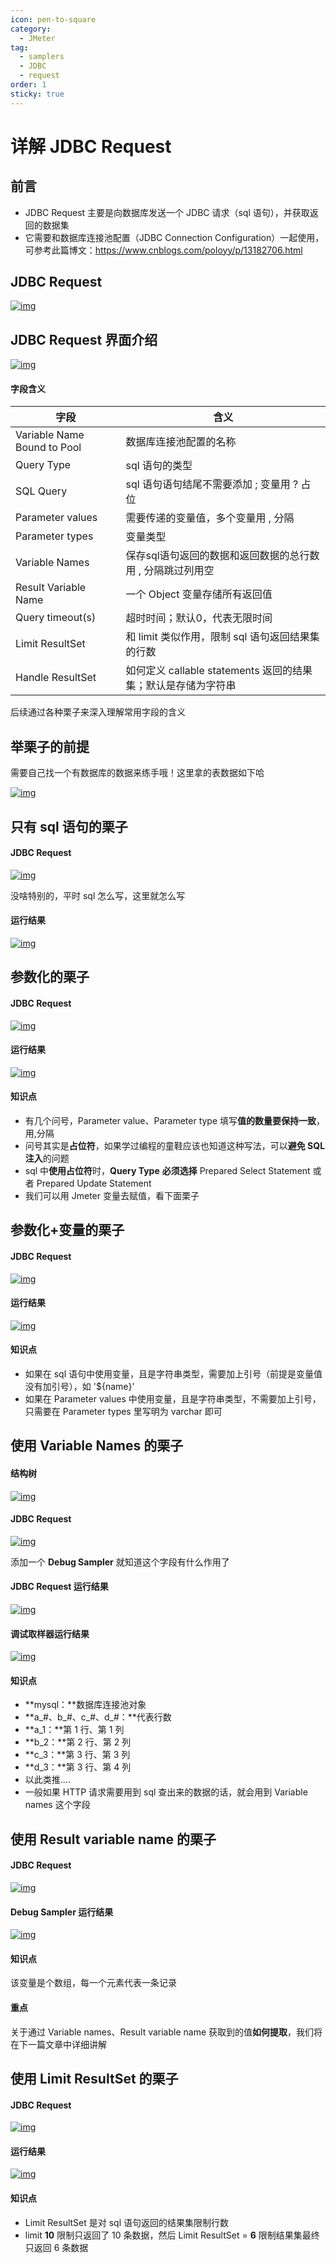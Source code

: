 ```yaml
---
icon: pen-to-square
category:
  - JMeter
tag:
  - samplers
  - JDBC
  - request
order: 1
sticky: true
---
```




# 详解 JDBC Request

## 前言

- JDBC Request 主要是向数据库发送一个 JDBC 请求（sql 语句），并获取返回的数据集
- 它需要和数据库连接池配置（JDBC Connection Configuration）一起使用，可参考此篇博文：https://www.cnblogs.com/poloyy/p/13182706.html

 

## JDBC Request

[![img](/assets/jmeter/1896874-20200623201358973-1094593440.png)](https://img2020.cnblogs.com/blog/1896874/202006/1896874-20200623201358973-1094593440.png)

 

## JDBC Request 界面介绍

[![img](/assets/jmeter/1896874-20200623201401754-685119106.png)](https://img2020.cnblogs.com/blog/1896874/202006/1896874-20200623201401754-685119106.png)

 

#### 字段含义

| 字段                        | 含义                                                         |
| --------------------------- | ------------------------------------------------------------ |
| Variable Name Bound to Pool | 数据库连接池配置的名称                                       |
| Query Type                  | sql 语句的类型                                               |
| SQL Query                   | sql 语句语句结尾不需要添加 ; 变量用 ? 占位                   |
| Parameter values            | 需要传递的变量值，多个变量用 , 分隔                          |
| Parameter types             | 变量类型                                                     |
| Variable Names              | 保存sql语句返回的数据和返回数据的总行数用 , 分隔跳过列用空   |
| Result Variable Name        | 一个 Object 变量存储所有返回值                               |
| Query timeout(s)            | 超时时间；默认0，代表无限时间                                |
| Limit ResultSet             | 和 limit 类似作用，限制 sql 语句返回结果集的行数             |
| Handle ResultSet            | 如何定义 callable statements 返回的结果集；默认是存储为字符串 |

后续通过各种栗子来深入理解常用字段的含义

 

## 举栗子的前提

需要自己找一个有数据库的数据来练手哦！这里拿的表数据如下哈

[![img](/assets/jmeter/1896874-20200623214842008-300494479.png)](https://img2020.cnblogs.com/blog/1896874/202006/1896874-20200623214842008-300494479.png)

 

## 只有 sql 语句的栗子

#### JDBC Request

[![img](/assets/jmeter/1896874-20200623214848277-1330496656.png)](https://img2020.cnblogs.com/blog/1896874/202006/1896874-20200623214848277-1330496656.png)

没啥特别的，平时 sql 怎么写，这里就怎么写

 

#### 运行结果

[![img](/assets/jmeter/1896874-20200623214855093-1093252.png)](https://img2020.cnblogs.com/blog/1896874/202006/1896874-20200623214855093-1093252.png)

 

## 参数化的栗子

#### JDBC Request

[![img](/assets/jmeter/1896874-20200624094037580-1947409040.png)](https://img2020.cnblogs.com/blog/1896874/202006/1896874-20200624094037580-1947409040.png)

 

#### 运行结果

[![img](/assets/jmeter/1896874-20200624094041915-1046700033.png)](https://img2020.cnblogs.com/blog/1896874/202006/1896874-20200624094041915-1046700033.png)

 

#### 知识点

- 有几个问号，Parameter value、Parameter type 填写**值的数量要保持一致**，用,分隔
- 问号其实是**占位符**，如果学过编程的童鞋应该也知道这种写法，可以**避免 SQL 注入**的问题
- sql 中**使用占位符**时，**Query Type** **必须选择** Prepared Select Statement 或者 Prepared Update Statement 
- 我们可以用 Jmeter 变量去赋值，看下面栗子

 

## 参数化+变量的栗子

#### JDBC Request

[![img](/assets/jmeter/1896874-20200624095106562-1162528683.png)](https://img2020.cnblogs.com/blog/1896874/202006/1896874-20200624095106562-1162528683.png)

 

#### 运行结果

[![img](/assets/jmeter/1896874-20200624095112131-1376926478.png)](https://img2020.cnblogs.com/blog/1896874/202006/1896874-20200624095112131-1376926478.png)

 

#### 知识点

- 如果在 sql 语句中使用变量，且是字符串类型，需要加上引号（前提是变量值没有加引号），如 '${name}' 
- 如果在 Parameter values 中使用变量，且是字符串类型，不需要加上引号，只需要在 Parameter types 里写明为 varchar 即可

 

## 使用 Variable Names 的栗子

#### 结构树

[![img](/assets/jmeter/1896874-20200623222720043-1192814440.png)](https://img2020.cnblogs.com/blog/1896874/202006/1896874-20200623222720043-1192814440.png)

 

#### JDBC Request

[![img](/assets/jmeter/1896874-20200623222723631-1531232570.png)](https://img2020.cnblogs.com/blog/1896874/202006/1896874-20200623222723631-1531232570.png)

添加一个 **Debug Sampler** 就知道这个字段有什么作用了

 

#### JDBC Request 运行结果

[![img](/assets/jmeter/1896874-20200623222727819-961346912.png)](https://img2020.cnblogs.com/blog/1896874/202006/1896874-20200623222727819-961346912.png)

 

#### 调试取样器运行结果

[![img](/assets/jmeter/1896874-20200623222730613-1263025902.png)](https://img2020.cnblogs.com/blog/1896874/202006/1896874-20200623222730613-1263025902.png)

 

#### 知识点

- **mysql：**数据库连接池对象
- **a_#、b_#、c_#、d_#：**代表行数
- **a_1：**第 1 行、第 1 列
- **b_2：**第 2 行、第 2 列
- **c_3：**第 3 行、第 3 列
- **d_3：**第 3 行、第 4 列
- 以此类推....
- 一般如果 HTTP 请求需要用到 sql 查出来的数据的话，就会用到 Variable names 这个字段

 

## 使用 Result variable name 的栗子

#### JDBC Request

[![img](/assets/jmeter/1896874-20200624100013276-1777987469.png)](https://img2020.cnblogs.com/blog/1896874/202006/1896874-20200624100013276-1777987469.png)

 

#### Debug Sampler 运行结果

[![img](/assets/jmeter/1896874-20200624100019239-995095454.png)](https://img2020.cnblogs.com/blog/1896874/202006/1896874-20200624100019239-995095454.png)

 

#### 知识点

该变量是个数组，每一个元素代表一条记录

 

#### 重点

关于通过 Variable names、Result variable name 获取到的值**如何提取**，我们将在下一篇文章中详细讲解

 

## 使用 Limit ResultSet 的栗子

#### JDBC Request

 [![img](/assets/jmeter/1896874-20200623214923854-724753133.png)](https://img2020.cnblogs.com/blog/1896874/202006/1896874-20200623214923854-724753133.png)

 

#### 运行结果

[![img](/assets/jmeter/1896874-20200623214940420-609405285.png)](https://img2020.cnblogs.com/blog/1896874/202006/1896874-20200623214940420-609405285.png)

 

#### 知识点

- Limit ResultSet 是对 sql 语句返回的结果集限制行数
-  limit **10** 限制只返回了 10 条数据，然后 Limit ResultSet = **6** 限制结果集最终只返回 6 条数据
